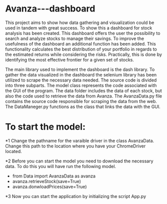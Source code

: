 # Avanza---dashboard
This project aims to show how data gathering and visualization could be used in tandem with great success. To show this a dashboard for stock analysis has been created. This dashboard offers the user the possibility to search and analyze stocks to manage their savings. To improve the usefulness of the dashboard an additional function has been added. This functionality calculates the best distribution of your portfolio in regards to the estimated returns while considering the risks. Practically, this is done by identifying the most effective frontier for a given set of stocks. 


The main library used to implement the dashboard is the dash library. To gather the data visualized in the dashboard the selenium library has been utilized to scrape the necessary data needed. The source code is divided into three subparts. The model class represents the code associated with the GUI of the program. The data folder includes the data of each stock, but also the code used to retrieve the data from Avanza. The AvanzaData.py file contains the source code responsible for scraping the data from the web. The DataManeger.py functions as the class that links the data with the GUI. 

# To start the model: 
*1 
Change the pathname for the varaible driver in the class AvanzaData. Change this path to the location where you have your ChromeDriver located. 

*2 Before you can start the model you need to download the necessary data. To do this you will have run the following model.

- from Data import AvanzaData as avanza
- avanza.retrieveStock(save=True)
- avanza.donwloadPrices(save=True)

*3 Now you can start the application by initializing the script App.py

